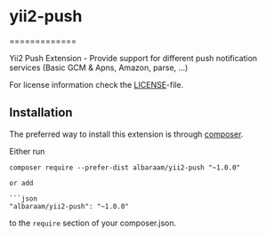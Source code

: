 # yii2-push
=============

Yii2 Push Extension - Provide support for different push notification services (Basic GCM &amp; Apns, Amazon, parse, ...)

For license information check the [LICENSE](LICENSE)-file.


Installation
------------

The preferred way to install this extension is through [composer](http://getcomposer.org/download/).

Either run

```
composer require --prefer-dist albaraam/yii2-push "~1.0.0"

or add

```json
"albaraam/yii2-push": "~1.0.0"
```

to the `require` section of your composer.json.
